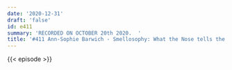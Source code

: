 ```yaml
---
date: '2020-12-31'
draft: 'false'
id: e411
summary: 'RECORDED ON OCTOBER 20th 2020.  '
title: '#411 Ann-Sophie Barwich - Smellosophy: What the Nose tells the Mind'
---
```

{{< episode >}}

